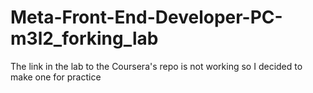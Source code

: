 # Meta-Front-End-Developer-PC-m3l2_forking_lab
The link in the lab to the Coursera's repo is not working so I decided to make one for practice
